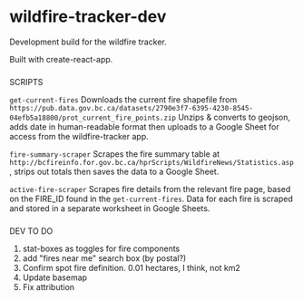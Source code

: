  # wildfire-tracker-dev
Development build for the wildfire tracker.

Built with create-react-app.

###
SCRIPTS

`get-current-fires`
Downloads the current fire shapefile from `https://pub.data.gov.bc.ca/datasets/2790e3f7-6395-4230-8545-04efb5a18800/prot_current_fire_points.zip`
Unzips & converts to geojson, adds date in human-readable format then uploads to a Google Sheet for access from the wildfire-tracker app.

`fire-summary-scraper`
Scrapes the fire summary table at `http://bcfireinfo.for.gov.bc.ca/hprScripts/WildfireNews/Statistics.asp`, strips out totals then saves the data to a Google Sheet.

`active-fire-scraper`
Scrapes fire details from the relevant fire page, based on the FIRE_ID found in the `get-current-fires`. Data for each fire is scraped and stored in a separate worksheet in Google Sheets.



###
DEV TO DO

1. stat-boxes as toggles for fire components
2. add "fires near me" search box (by postal?)
3. Confirm spot fire definition. 0.01 hectares, I think, not km2
4. Update basemap
5. Fix attribution